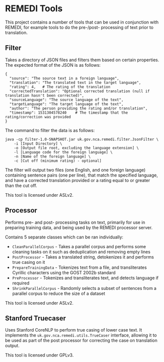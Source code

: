 # REMEDI Tools

This project contains a number of tools that can be used in conjunction with REMEDI, for example tools
to do the pre-/post- processing of text prior to translation.

## Filter

Takes a directory of JSON files and filters them based on certain properties.
The expected format of the JSON is as follows:


```
{
  "source": "The source text in a foreign language",
  "translation": "The translated text in the target language",
  "rating": 4,   # The rating of the translation
  "correctedTranslation": "Optional corrected translation (null if translation hasn't been corrected)",
  "sourceLanguage": "The source language of the text",
  "targetLanguage": "The target language of the text",
  "author": "The person providing the rating and/or translation",
  "timestamp": 1531304578240    # The timestamp that the rating/correction was provided
}

```

The command to filter the data is as follows:

```
java -cp filter-1.0-SNAPSHOT.jar uk.gov.nca.remedi.filter.JsonFilter \
    -i [Input Directory] \
    -o [Output file root, excluding the language extension] \
    -l [Language code for the foreign language] \
    -n [Name of the foreign language] \
    -c [Cut off (minimum rating) - optional]
```

The filter will output two files (one English, and one foreign language) containing sentence pairs (one per line),
that match the specified language, and have a corrected translation provided or a rating equal to or greater than the cut off.

This tool is licensed under ASLv2.

## Processor

Performs pre- and post- processing tasks on text, primarily for use in preparing training data,
and being used by the REMEDI processor server.

Contains 5 separate classes which can be ran individually:

* `CleanParallelCorpus` - Takes a parallel corpus and performs some cleaning tasks on it such as deduplication and removing empty lines
* `PostProcessor` - Takes a translated string, detokenizes it and performs true casing on it
* `PrepareTrainingData` - Tokenizes text from a file, and transliterates Cyrillic characters using the GOST 2002b standard
* `PreProcessor` - Tokenizes and transliterates text, and detects language if required
* `ShrinkParallelCorpus` - Randomly selects a subset of sentences from a parallel corpus to reduce the size of a dataset

This tool is licensed under ASLv2.

## Stanford Truecaser

Uses Stanford CoreNLP to perform true casing of lower case text.
It implements the `uk.gov.nca.remedi.utils.TrueCaser` interface, allowing it to be used as part of the post processor
for correcting the case on translation output. 

This tool is licensed under GPLv3.